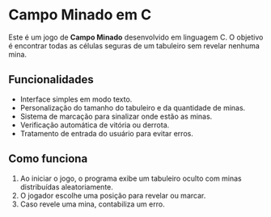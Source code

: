 # Campo Minado em C

Este é um jogo de **Campo Minado** desenvolvido em linguagem C. O objetivo é encontrar todas as células seguras de um tabuleiro sem revelar nenhuma mina. 

## Funcionalidades

- Interface simples em modo texto.
- Personalização do tamanho do tabuleiro e da quantidade de minas.
- Sistema de marcação para sinalizar onde estão as minas.
- Verificação automática de vitória ou derrota.
- Tratamento de entrada do usuário para evitar erros.

## Como funciona

1. Ao iniciar o jogo, o programa exibe um tabuleiro oculto com minas distribuídas aleatoriamente.
2. O jogador escolhe uma posição para revelar ou marcar.
3. Caso revele uma mina, contabiliza um erro.

